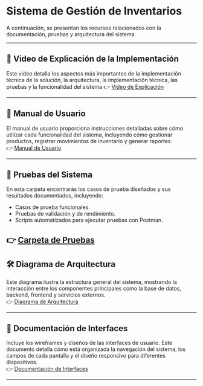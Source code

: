 # Sistema de Gestión de Inventarios 

A continuación, se presentan los recursos relacionados con la documentación, pruebas y arquitectura del sistema.

---

## 🎥 Video de Explicación de la Implementación  
Este video detalla los aspectos más importantes de la implementación técnica de la solución, la arquitectura, la implementación técnica, las pruebas y la funcionalidad del sistema
👉 [Video de Explicación](https://drive.google.com/drive/folders/1hq-hqpPYIqEeMLRx1H7N-bgjHKIo4Lsp?usp=drive_link)  

---

## 📄 Manual de Usuario  
El manual de usuario proporciona instrucciones detalladas sobre cómo utilizar cada funcionalidad del sistema, incluyendo cómo gestionar productos, registrar movimientos de inventario y generar reportes.  
👉 [Manual de Usuario](https://docs.google.com/document/d/1d4sYj5LIs4-3NmxMpAYzaBwLP8QZUodJY94tgDjoUCA/edit?tab=t.0)  

---
## 🧪 Pruebas del Sistema  
En esta carpeta encontrarás los casos de prueba diseñados y sus resultados documentados, incluyendo:  
- Casos de prueba funcionales.  
- Pruebas de validación y de rendimiento.  
- Scripts automatizados para ejecutar pruebas con Postman.  

👉 [Carpeta de Pruebas](https://drive.google.com/drive/folders/1TRD8Bdt7tN3W8gxE8HLB-D8_jUDrraoY)  
---

## 🛠️ Diagrama de Arquitectura  
Este diagrama ilustra la estructura general del sistema, mostrando la interacción entre los componentes principales como la base de datos, backend, frontend y servicios externos.  
👉 [Diagrama de Arquitectura](https://drive.google.com/file/d/1Tbo9n0aYAhGFCNK92bzGw8emNbTxydBE/view?usp=sharing)  

---

## 🎨 Documentación de Interfaces  
Incluye los wireframes y diseños de las interfaces de usuario. Este documento detalla cómo está organizada la navegación del sistema, los campos de cada pantalla y el diseño responsivo para diferentes dispositivos.  
👉 [Documentación de Interfaces](https://docs.google.com/document/d/11giIo_U6jyrsKTfb_y0hHVAfgwONisatC58HwrSr2RY/edit?usp=sharing)  

---
